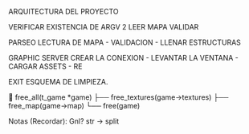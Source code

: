 ARQUITECTURA DEL PROYECTO



VERIFICAR EXISTENCIA DE ARGV 2 
LEER MAPA
VALIDAR 

PARSEO 
LECTURA DE MAPA - VALIDACION - LLENAR ESTRUCTURAS

GRAPHIC SERVER 
CREAR LA CONEXION - LEVANTAR LA VENTANA - CARGAR ASSETS - RE

EXIT ESQUEMA DE LIMPIEZA.



🧩 free_all(t_game *game)
   ├── free_textures(game->textures)
   ├── free_map(game->map)
   └── free(game)

Notas (Recordar):
Gnl? str -> split
